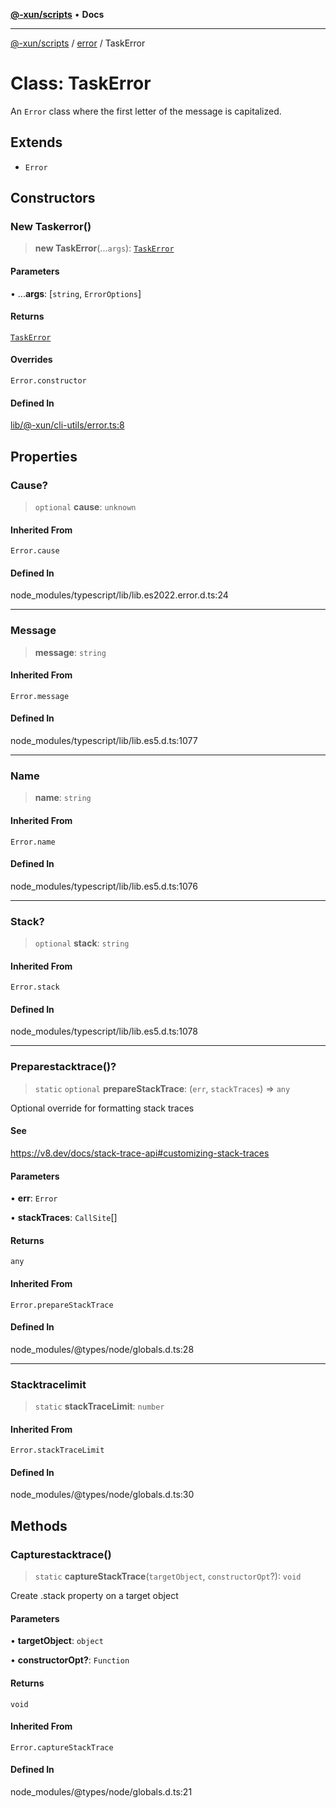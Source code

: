 [**@-xun/scripts**](../../README.md) • **Docs**

---

[@-xun/scripts](../../README.md) / [error](../README.md) / TaskError

# Class: TaskError

An `Error` class where the first letter of the message is capitalized.

## Extends

- `Error`

## Constructors

### New Taskerror()

> **new TaskError**(...`args`): [`TaskError`](TaskError.md)

#### Parameters

• ...**args**: \[`string`, `ErrorOptions`]

#### Returns

[`TaskError`](TaskError.md)

#### Overrides

`Error.constructor`

#### Defined In

[lib/@-xun/cli-utils/error.ts:8](https://github.com/Xunnamius/xscripts/blob/e9f020c2a756a49be6cdccf55d88b926dd2645e9/lib/@-xun/cli-utils/error.ts#L8)

## Properties

### Cause?

> `optional` **cause**: `unknown`

#### Inherited From

`Error.cause`

#### Defined In

node\_modules/typescript/lib/lib.es2022.error.d.ts:24

---

### Message

> **message**: `string`

#### Inherited From

`Error.message`

#### Defined In

node\_modules/typescript/lib/lib.es5.d.ts:1077

---

### Name

> **name**: `string`

#### Inherited From

`Error.name`

#### Defined In

node\_modules/typescript/lib/lib.es5.d.ts:1076

---

### Stack?

> `optional` **stack**: `string`

#### Inherited From

`Error.stack`

#### Defined In

node\_modules/typescript/lib/lib.es5.d.ts:1078

---

### Preparestacktrace()?

> `static` `optional` **prepareStackTrace**: (`err`, `stackTraces`) => `any`

Optional override for formatting stack traces

#### See

<https://v8.dev/docs/stack-trace-api#customizing-stack-traces>

#### Parameters

• **err**: `Error`

• **stackTraces**: `CallSite`\[]

#### Returns

`any`

#### Inherited From

`Error.prepareStackTrace`

#### Defined In

node\_modules/@types/node/globals.d.ts:28

---

### Stacktracelimit

> `static` **stackTraceLimit**: `number`

#### Inherited From

`Error.stackTraceLimit`

#### Defined In

node\_modules/@types/node/globals.d.ts:30

## Methods

### Capturestacktrace()

> `static` **captureStackTrace**(`targetObject`, `constructorOpt`?): `void`

Create .stack property on a target object

#### Parameters

• **targetObject**: `object`

• **constructorOpt?**: `Function`

#### Returns

`void`

#### Inherited From

`Error.captureStackTrace`

#### Defined In

node\_modules/@types/node/globals.d.ts:21
